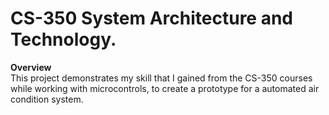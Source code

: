 # CS-350 System Architecture and Technology.
**Overview**</br>This project demonstrates my skill that I gained from the CS-350 courses while working with microcontrols, to create a prototype for a automated air condition system.</br>
